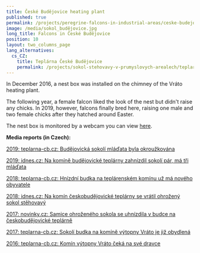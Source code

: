 ```yaml
---
title: České Budějovice heating plant
published: true
permalink: /projects/peregrine-falcons-in-industrial-areas/ceske-budejovice
image: /media/sokol_budějovice.jpg
long_title: Falcons in České Budějovice
position: 10
layout: two_columns_page
lang_alternatives:
  cs_CZ:
    title: Teplárna České Budějovice
    permalink: /projects/sokol-stehovavy-v-prumyslovych-arealech/teplarna-budejovice
---
```

In December 2016, a nest box was installed on the chimney of the Vráto heating plant.

The following year, a female falcon liked the look of the nest but didn't raise any chicks. In 2019, however, falcons finally bred here, raising one male and two female chicks after they hatched around Easter.

The nest box is monitored by a webcam you can view [here](http://www.teplarna-cb.cz/hnizdo/).

**Media reports (in Czech):**

[2019: teplarna-cb.cz: Budějovická sokolí mláďata byla okroužkována](http://www.teplarna-cb.cz/novinky/budejovicka-sokoli-mladata-byla-okrouzkovana.html)

[2019: idnes.cz: Na komíně budějovické teplárny zahnízdil sokolí pár, má tři mláďata](https://www.idnes.cz/ceske-budejovice/zpravy/sokol-stehovavy-mladata-komin-teplarna-budejovice.A190513_121511_budejovice-zpravy_mrl)

[2018: teplarna-cb.cz: Hnízdní budka na teplárenském komínu už má nového obyvatele](http://www.teplarna-cb.cz/novinky/hnizdni-budka-na-teplarenskem-kominu-uz-ma-noveho-obyvatele.html)

[2018: idnes.cz: Na komín českobudějovické teplárny se vrátil ohrožený sokol stěhovavý](https://www.idnes.cz/ceske-budejovice/zpravy/sokol-stehovavy-teplarna-komin-hnizdeni-ohrozeny.A181024_083627_budejovice-zpravy_mrl)

[2017: novinky.cz: Samice ohroženého sokola se uhnízdila v budce na českobudějovické teplárně](https://www.novinky.cz/domaci/442529-samice-ohrozeneho-sokola-se-uhnizdila-v-budce-na-ceskobudejovicke-teplarne.html)

[2017: teplarna-cb.cz: Sokolí budka na komíně výtopny Vráto je již obydlená](http://www.teplarna-cb.cz/novinky/sokoli-budka-na-komine-vytopny-vrato-je-uz-obydlena.html)

[2016: teplarna-cb.cz: Komín výtopny Vráto čeká na své dravce](http://www.teplarna-cb.cz/novinky/komin-vytopny-vrato-ceka-na-sve-dravce.html)
